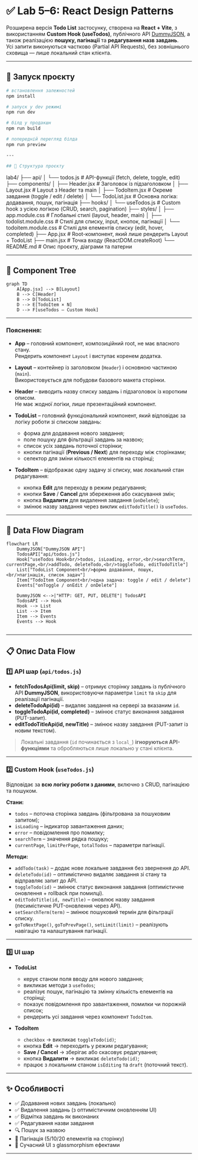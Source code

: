 # ✅ Lab 5–6: React Design Patterns

Розширена версія **Todo List** застосунку, створена на **React + Vite**, з використанням **Custom Hook (useTodos)**, публічного API [DummyJSON](https://dummyjson.com/todos), а також реалізацією **пошуку, пагінації** та **редагування назв завдань**.  
Усі запити виконуються частково (Partial API Requests), без зовнішнього сховища — лише локальний стан клієнта.

---

## 🚀 Запуск проєкту

```bash
# встановлення залежностей
npm install

# запуск у dev режимі
npm run dev

# білд у продакшн
npm run build

# попередній перегляд білда
npm run preview

---

## 📂 Структура проєкту

```
lab4/
├── api/
│   └── todos.js             # API-функції (fetch, delete, toggle, edit)
├── components/
│   ├── Header.jsx           # Заголовок із підзаголовком
│   ├── Layout.jsx           # Layout з Header та main
│   ├── TodoItem.jsx         # Окреме завдання (toggle / edit / delete)
│   └── TodoList.jsx         # Основна логіка: додавання, пошук, пагінація
├── hooks/
│   └── useTodos.js          # Custom hook з усією логікою (CRUD, search, pagination)
├── styles/
│   ├── app.module.css       # Глобальні стилі (layout, header, main)
│   ├── todolist.module.css  # Стилі для списку, input, кнопок, пагінації
│   └── todoitem.module.css  # Стилі для елементів списку (edit, hover, completed)
├── App.jsx                  # Root-компонент, який лише рендерить Layout + TodoList
├── main.jsx                 # Точка входу (ReactDOM.createRoot)
└── README.md                # Опис проєкту, діаграми та патерни


---
## 🌳 Component Tree

```mermaid
graph TD
    A[App.jsx] --> B[Layout]
    B --> C[Header]
    B --> D[TodoList]
    D --> E[TodoItem × N]
    D --> F[useTodos — Custom Hook]

```
---

### Пояснення:

* **App** – головний компонент, композиційний root, не має власного стану.  
  Рендерить компонент `Layout` і виступає коренем додатка.

* **Layout** – контейнер із заголовком (`Header`) і основною частиною (`main`).  
  Використовується для побудови базового макета сторінки.

* **Header** – виводить назву списку завдань і підзаголовок із коротким описом.  
  Не має жодної логіки, лише презентаційний компонент.

* **TodoList** – головний функціональний компонент, який відповідає за логіку роботи зі списком завдань:
  
    * форма для додавання нового завдання;
    * поле пошуку для фільтрації завдань за назвою;
    * список усіх завдань поточної сторінки;
    * кнопки пагінації (**Previous / Next**) для переходу між сторінками;
    * селектор для зміни кількості елементів на сторінці;

* **TodoItem** – відображає одну задачу зі списку, має локальний стан редагування:

    * кнопка **Edit** для переходу в режим редагування;
    * кнопки **Save** / **Cancel** для збереження або скасування змін;
    * кнопка **Видалити** для видалення завдання (`onDelete`);
    * змінює назву завдання через виклик `editTodoTitle()` із `useTodos`.
---

## 🔄 Data Flow Diagram

```mermaid
flowchart LR
    DummyJSON["DummyJSON API"]
    TodosAPI["api/todos.js"]
    Hook["useTodos Hook<br/>todos, isLoading, error,<br/>searchTerm, currentPage,<br/>addTodo, deleteTodo,<br/>toggleTodo, editTodoTitle"]
    List["TodoList Component<br/>форма додавання, пошук,<br/>пагінація, список задач"]
    Item["TodoItem Component<br/>одна задача: toggle / edit / delete"]
    Events["onToggle / onEdit / onDelete"]

    DummyJSON <-->|"HTTP: GET, PUT, DELETE"| TodosAPI
    TodosAPI --> Hook
    Hook --> List
    List --> Item
    Item --> Events
    Events --> Hook


```

---

## 📋 Опис Data Flow

### 1️⃣ API шар (`api/todos.js`)

* **fetchTodosApi(limit, skip)** – отримує сторінку завдань із публічного API **DummyJSON**, використовуючи параметри `limit` та `skip` для реалізації пагінації.
* **deleteTodoApi(id)** – видаляє завдання на сервері за вказаним `id`.
* **toggleTodoApi(id, completed)** – змінює статус виконання завдання (PUT-запит).
* **editTodoTitleApi(id, newTitle)** – змінює назву завдання (PUT-запит із новим текстом).

> Локальні завдання (`id` починається з `local_`) **ігноруються API-функціями** та обробляються лише локально у стані клієнта.

---

### 2️⃣ Custom Hook (`useTodos.js`)

Відповідає за **всю логіку роботи з даними**, включно з CRUD, пагінацією та пошуком.

**Стани:**
* `todos` – поточна сторінка завдань (фільтрована за пошуковим запитом);
* `isLoading` – індикатор завантаження даних;
* `error` – повідомлення про помилку;
* `searchTerm` – значення рядка пошуку;
* `currentPage`, `limitPerPage`, `totalTodos` – параметри пагінації.

**Методи:**
* `addTodo(task)` – додає нове локальне завдання без звернення до API.
* `deleteTodo(id)` – оптимістично видаляє завдання зі стану та відправляє запит до API.
* `toggleTodo(id)` – змінює статус виконання завдання (оптимістичне оновлення + rollback при помилці).
* `editTodoTitle(id, newTitle)` – оновлює назву завдання (песимістичне PUT-оновлення через API).
* `setSearchTerm(term)` – змінює пошуковий термін для фільтрації списку.
* `goToNextPage()`, `goToPrevPage()`, `setLimit(limit)` – реалізують навігацію та налаштування пагінації.

---

### 3️⃣ UI шар

* **TodoList**
  * керує станом поля вводу для нового завдання;
  * викликає методи з `useTodos`;
  * реалізує пошук, пагінацію та змінну кількість елементів на сторінці;
  * показує повідомлення про завантаження, помилки чи порожній список;
  * рендерить усі завдання через компонент `TodoItem`.

* **TodoItem**
  * `checkbox` → викликає `toggleTodo(id)`;
  * кнопка **Edit** → переходить у режим редагування;
  * **Save / Cancel** → зберігає або скасовує редагування;
  * кнопка **Видалити** → викликає `deleteTodo(id)`;
  * працює з локальним станом `isEditing` та `draft` (поточний текст).

---

## ✨ Особливості

- ✅ Додавання нових завдань (локально)
- ✅ Видалення завдань (з оптимістичним оновленням UI)
- ✅ Відмітка завдань як виконаних
- ✅ Редагування назви завдання
- 🔍 Пошук за назвою
- 📄 Пагінація (5/10/20 елементів на сторінку)
- 🎨 Сучасний UI з glassmorphism ефектами 



---


